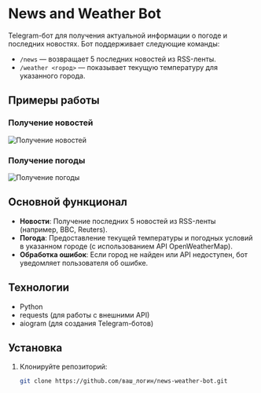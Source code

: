 # News and Weather Bot

Telegram-бот для получения актуальной информации о погоде и последних новостях. Бот поддерживает следующие команды:
- `/news` — возвращает 5 последних новостей из RSS-ленты.
- `/weather <город>` — показывает текущую температуру для указанного города.

## Примеры работы

### Получение новостей
![Получение новостей](screenshots/news_bot-news.gif)

### Получение погоды
![Получение погоды](screenshots/news_bot-weather.gif)

## Основной функционал
- **Новости**: Получение последних 5 новостей из RSS-ленты (например, BBC, Reuters).
- **Погода**: Предоставление текущей температуры и погодных условий в указанном городе (с использованием API OpenWeatherMap).
- **Обработка ошибок**: Если город не найден или API недоступен, бот уведомляет пользователя об ошибке.

## Технологии
- Python
- requests (для работы с внешними API)
- aiogram (для создания Telegram-ботов)

## Установка
1. Клонируйте репозиторий:
   ```bash
   git clone https://github.com/ваш_логин/news-weather-bot.git
